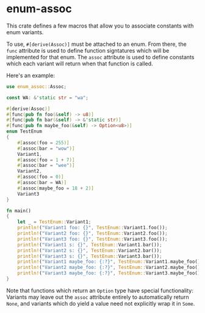 # enum-assoc

This crate defines a few macros that allow you to associate constants with enum variants. 

To use, `#[derive(Assoc)]` must be attached to an enum. From there, the `func` attribute is used to define function signtatures which will be implemented for that enum. The `assoc` attribute is used to define constants which each variant will return when that function is called.

Here's an example:

```rust
use enum_assoc::Assoc;

const WA: &'static str = "wa";

#[derive(Assoc)]
#[func(pub fn foo(&self) -> u8)]
#[func(pub fn bar(&self) -> &'static str)]
#[func(pub fn maybe_foo(&self) -> Option<u8>)]
enum TestEnum
{
    #[assoc(foo = 255)] 
    #[assoc(bar = "wow")] 
    Variant1,
    #[assoc(foo = 1 + 7)] 
    #[assoc(bar = "wee")] 
    Variant2,
    #[assoc(foo = 0)]
    #[assoc(bar = WA)] 
    #[assoc(maybe_foo = 18 + 2)] 
    Variant3
}

fn main() 
{
    let _ = TestEnum::Variant1;
    println!("Variant1 foo: {}", TestEnum::Variant1.foo());
    println!("Variant2 foo: {}", TestEnum::Variant2.foo());
    println!("Variant3 foo: {}", TestEnum::Variant3.foo());
    println!("Variant1 s: {}", TestEnum::Variant1.bar());
    println!("Variant2 s: {}", TestEnum::Variant2.bar());
    println!("Variant3 s: {}", TestEnum::Variant3.bar());
    println!("Variant1 maybe_foo: {:?}", TestEnum::Variant1.maybe_foo());
    println!("Variant2 maybe_foo: {:?}", TestEnum::Variant2.maybe_foo());
    println!("Variant3 maybe_foo: {:?}", TestEnum::Variant3.maybe_foo());
}

```

Note that functions which return an `Option` type have special functionality: Variants may leave out the `assoc` attribute entirely to automatically return `None`, and variants which do yield a value need not explicitly wrap it in `Some`. 